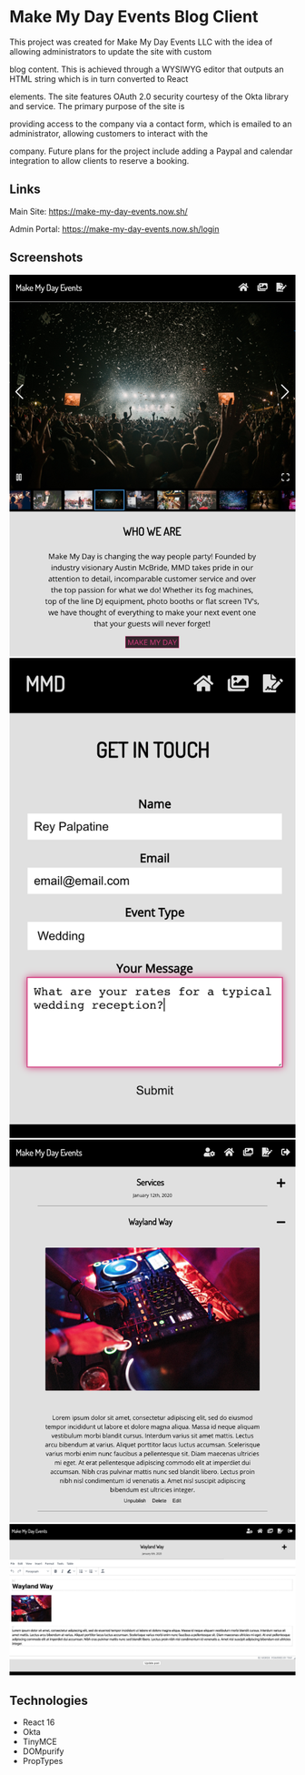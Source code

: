 # Make My Day Events Blog Client

This project was created for Make My Day Events LLC with the idea of allowing administrators to update the site with custom 

blog content. This is achieved through a WYSIWYG editor that outputs an HTML string which is in turn converted to React 

elements. The site features OAuth 2.0 security courtesy of the Okta library and service. The primary purpose of the site is 

providing access to the company via a contact form, which is emailed to an administrator, allowing customers to interact with the 

company. Future plans for the project include adding a Paypal and calendar integration to allow clients to reserve a booking.

## Links

Main Site: https://make-my-day-events.now.sh/

Admin Portal: https://make-my-day-events.now.sh/login

## Screenshots

![Screenshot1](/src/images/clientTabletView-landing.png)
![Screenshot2](/src/images/clientMobileView-contactForm.png)
![Screenshot3](/src/images/adminTabletView-openPost.png)
![Screenshot4](/src/images/adminDesktopView-editor.png)

## Technologies

* React 16
* Okta
* TinyMCE
* DOMpurify
* PropTypes